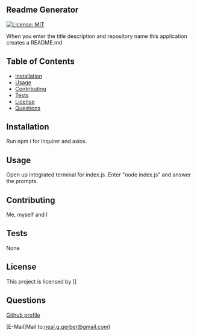 

## Readme Generator

[![License: MIT](https://img.shields.io/badge/License-MIT-yellow.svg)](https://opensource.org/licenses/MIT)

When you enter the title description and repository name this application creates a README.md



## Table of Contents 

  - [Installation](#Installation)
  - [Usage](#Usage)
  - [Contributing](#Contributing)
  - [Tests](#Tests)
  - [License](#License)
  - [Questions](#Questions)

## Installation

 Run npm i for inquirer and axios.

## Usage

Open up integrated terminal for index.js. Enter "node index.js" and answer the prompts.

## Contributing

Me, myself and I

## Tests

None

## License

This project is licensed by []

## Questions

[Github profile](https://github.com/Nggerber)

[E-Mail]Mail to:neal.g.gerber@gmail.com)
  
  